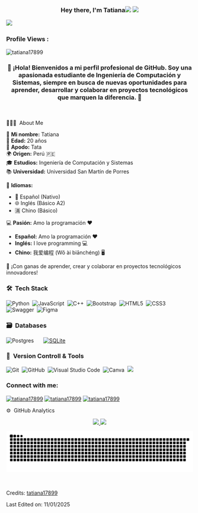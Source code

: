 <h3 align="center">Hey there, I'm Tatiana<img src="https://media.giphy.com/media/hvRJCLFzcasrR4ia7z/giphy.gif" width="28"> <img src="https://emojis.slackmojis.com/emojis/images/1531849430/4246/blob-sunglasses.gif?1531849430" width="28"/></h3>
<img src="https://user-images.githubusercontent.com/73097560/115834477-dbab4500-a447-11eb-908a-139a6edaec5c.gif">
<p align="right"> <h3>Profile Views :</h3> <img src="https://komarev.com/ghpvc/?username=tatiana17899&label=Profile%20views&color=0e75b6&style=flat"
    alt="tatiana17899" /> 
  </p>

<h3 align="center">
	
👋 ¡Hola! Bienvenidos a mi perfil profesional de GitHub. Soy una apasionada estudiante de Ingeniería de Computación y Sistemas, siempre en busca de nuevas oportunidades para aprender, desarrollar y colaborar en proyectos tecnológicos que marquen la diferencia. 🚀

</h3>

<br> </br>
👨🏻‍💻 &nbsp;About Me

👩 **Mi nombre:** Tatiana  
🎂 **Edad:** 20 años  
🤪 **Apodo:** Tata  
🌍 **Origen:** Perú 🇵🇪  
🎓 **Estudios:** Ingeniería de Computación y Sistemas  
📚 **Universidad:** Universidad San Martín de Porres  

🌟 **Idiomas:**  
- 🏅 Español (Nativo)  
- 🌐 Inglés (Básico A2)  
- 🈵 Chino (Básico)  


💻 **Pasión:** Amo la programación ❤️  
- **Español:** Amo la programación ❤️  
- **Inglés:** I love programming 💻  
- **Chino:** 我爱编程 (Wǒ ài biānchéng) 🖥️  

🚀 ¡Con ganas de aprender, crear y colaborar en proyectos tecnológicos innovadores!  


### 🛠 &nbsp;Tech Stack

![Python](https://img.shields.io/badge/python-3670A0?style=for-the-badge&logo=python&logoColor=ffdd54)&nbsp;
![JavaScript](https://img.shields.io/badge/javascript-%23323330.svg?style=for-the-badge&logo=javascript&logoColor=%23F7DF1E)&nbsp;
![C++](https://img.shields.io/badge/c++-%2300599C.svg?style=for-the-badge&logo=c%2B%2B&logoColor=white)&nbsp;
![Bootstrap](https://img.shields.io/badge/bootstrap-%23563D7C.svg?style=for-the-badge&logo=bootstrap&logoColor=white)&nbsp;
![HTML5](https://img.shields.io/badge/html5-%23E34F26.svg?style=for-the-badge&logo=html5&logoColor=white)&nbsp;
![CSS3](https://img.shields.io/badge/css3-%231572B6.svg?style=for-the-badge&logo=css3&logoColor=white)&nbsp;
![Swagger](https://img.shields.io/badge/-Swagger-%23Clojure?style=for-the-badge&logo=swagger&logoColor=white)&nbsp;
![Figma](https://img.shields.io/badge/figma-%23F24E1E.svg?style=for-the-badge&logo=figma&logoColor=white)&nbsp;

### 🗃 &nbsp;Databases
![Postgres](https://img.shields.io/badge/postgres-%23316192.svg?style=for-the-badge&logo=postgresql&logoColor=white)&nbsp;
 &emsp;
    <a href="https://www.sqlite.org/"><img alt="SQLite" src ="https://img.shields.io/badge/SQLite-07405E?style=for-the-badge&logo=sqlite&logoColor=white"/></a>

### 🧰 &nbsp;Version Controll & Tools 

![Git](https://img.shields.io/badge/git-%23F05033.svg?style=for-the-badge&logo=git&logoColor=white)&nbsp;
![GitHub](https://img.shields.io/badge/github-%23121011.svg?style=for-the-badge&logo=github&logoColor=white)&nbsp;
![Visual Studio Code](https://img.shields.io/badge/Visual%20Studio%20Code-0078d7.svg?style=for-the-badge&logo=visual-studio-code&logoColor=white)&nbsp;
![Canva](https://img.shields.io/badge/Canva-%2300C4CC.svg?style=for-the-badge&logo=Canva&logoColor=white)&nbsp;
<img src="https://img.shields.io/badge/jupyter-F3631D.svg?&style=for-the-badge&logo=jupyter&logoColor=white" height="25"/>
  </p>

<h3 align="left">Connect with me:</h3>
<p align="left">
  <a href="https://www.linkedin.com/in/tatianasuarez17/" target="blank"><img align="center"
      src="https://raw.githubusercontent.com/rahuldkjain/github-profile-readme-generator/master/src/images/icons/Social/linked-in-alt.svg"
      alt="tatiana17899" height="30" width="40" /></a>
  <a href="https://www.instagram.com/tatiana_suarez_xd/" target="blank"><img align="center"
      src="https://raw.githubusercontent.com/rahuldkjain/github-profile-readme-generator/master/src/images/icons/Social/instagram.svg"
      alt="tatiana17899" height="30" width="40" /></a>
  <a href="https://www.hackerrank.com/tatianasuarezro1" target="blank"><img align="center"
      src="https://raw.githubusercontent.com/rahuldkjain/github-profile-readme-generator/master/src/images/icons/Social/hackerrank.svg"
      alt="tatiana17899" height="30" width="40" /></a>
 
</p>


⚙️ &nbsp;GitHub Analytics
<p align="center">
<a href="https://github.com/tatiana17899">
  <img height="180em" src="https://github-readme-stats-eight-theta.vercel.app/api?username=tatiana17899&show_icons=true&theme=algolia&include_all_commits=true&count_private=true"/>
  <img height="180em" src="https://github-readme-stats-eight-theta.vercel.app/api/top-langs/?username=tatiana17899&layout=compact&langs_count=8&theme=algolia"/>
</a>
</p>

<!---
tatiana17899/tatiana17899 is a ✨ special ✨ repository because its `README.md` (this file) appears on your GitHub profile.
You can click the Preview link to take a look at your changes.
--->
<p align = "center">
	<img src = "https://github.com/7oSkaaa/7oSkaaa/blob/output/github-contribution-grid-snake.svg?" alt = "Snake Game"/>
</p>
<br>

Credits: [tatiana17899](https://github.com/tatiana17899)

Last Edited on: 11/01/2025
